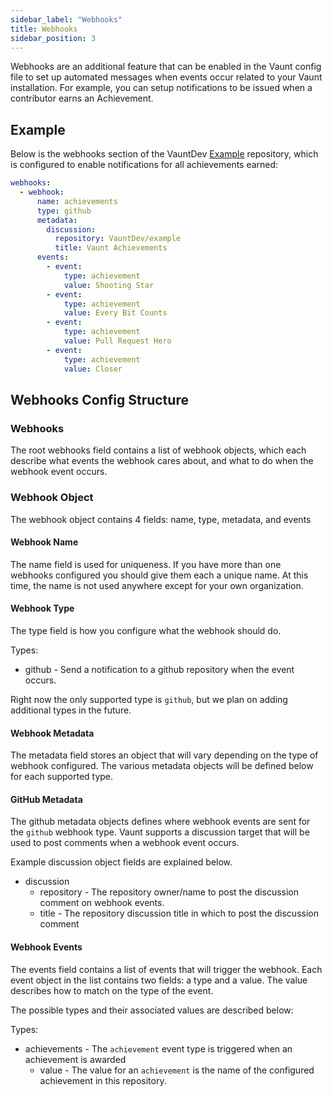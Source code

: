 ```yaml
---
sidebar_label: "Webhooks"
title: Webhooks
sidebar_position: 3
---
```


Webhooks are an additional feature that can be enabled in the Vaunt config file to set up automated messages when events occur related to your Vaunt installation.
For example, you can setup notifications to be issued when a contributor earns an Achievement.


## Example

Below is the webhooks section of the VauntDev [Example](https://github.com/VauntDev/example) repository, which is configured to enable notifications for all achievements earned:

```Yaml
webhooks:
  - webhook:
      name: achievements
      type: github
      metadata:
        discussion:
          repository: VauntDev/example
          title: Vaunt Achievements
      events:
        - event:
            type: achievement
            value: Shooting Star
        - event:
            type: achievement
            value: Every Bit Counts
        - event:
            type: achievement
            value: Pull Request Hero
        - event:
            type: achievement
            value: Closer
```

## Webhooks Config Structure

### Webhooks

The root webhooks field contains a list of webhook objects, which each describe what events the webhook cares about, and what to do when the webhook event occurs.

### Webhook Object

The webhook object contains 4 fields: name, type, metadata, and events

#### Webhook Name

The name field is used for uniqueness. If you have more than one webhooks configured you should give them each a unique name.
At this time, the name is not used anywhere except for your own organization.

#### Webhook Type

The type field is how you configure what the webhook should do.

Types:
- github - Send a notification to a github repository when the event occurs.

Right now the only supported type is `github`, but we plan on adding additional types in the future.

#### Webhook Metadata

The metadata field stores an object that will vary depending on the type of webhook configured.
The various metadata objects will be defined below for each supported type.

#### GitHub Metadata

The github metadata objects defines where webhook events are sent for the `github` webhook type.
Vaunt supports a discussion target that will be used to post comments when a webhook event occurs.

Example discussion object fields are explained below.

- discussion
    - repository - The repository owner/name to post the discussion comment on webhook events.
    - title - The repository discussion title in which to post the discussion comment

#### Webhook Events

The events field contains a list of events that will trigger the webhook.
Each event object in the list contains two fields: a type and a value.
The value describes how to match on the type of the event.

The possible types and their associated values are described below:

Types:
- achievements - The `achievement` event type is triggered when an achievement is awarded
    - value - The value for an `achievement` is the name of the configured achievement in this repository.
